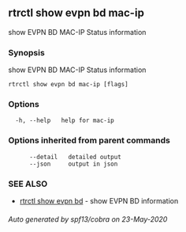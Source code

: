 ## rtrctl show evpn bd mac-ip

show EVPN BD MAC-IP Status information

### Synopsis


show EVPN BD MAC-IP Status information

```
rtrctl show evpn bd mac-ip [flags]
```

### Options

```
  -h, --help   help for mac-ip
```

### Options inherited from parent commands

```
      --detail   detailed output
      --json     output in json
```

### SEE ALSO
* [rtrctl show evpn bd](rtrctl_show_evpn_bd.md)	 - show EVPN BD information

###### Auto generated by spf13/cobra on 23-May-2020
